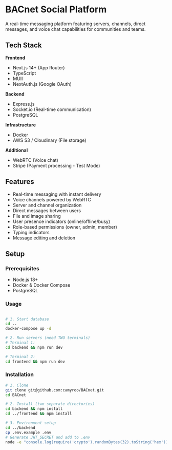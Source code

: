 # BACnet Social Platform

A real-time messaging platform featuring servers, channels, direct messages, and voice chat capabilities for communities and teams.

## Tech Stack

**Frontend**
- Next.js 14+ (App Router)
- TypeScript
- MUII
- NextAuth.js (Google OAuth)

**Backend**
- Express.js
- Socket.io (Real-time communication)
- PostgreSQL

**Infrastructure**
- Docker
- AWS S3 / Cloudinary (File storage)

**Additional**
- WebRTC (Voice chat)
- Stripe (Payment processing - Test Mode)

## Features

- Real-time messaging with instant delivery
- Voice channels powered by WebRTC
- Server and channel organization
- Direct messages between users
- File and image sharing
- User presence indicators (online/offline/busy)
- Role-based permissions (owner, admin, member)
- Typing indicators
- Message editing and deletion

## Setup

### Prerequisites
- Node.js 18+
- Docker & Docker Compose
- PostgreSQL

### Usage
```bash

# 1. Start database
cd ..
docker-compose up -d

# 2. Run servers (need TWO terminals)
# Terminal 1:
cd backend && npm run dev

# Terminal 2:
cd frontend && npm run dev
```

### Installation
```bash
# 1. Clone
git clone git@github.com:camyroo/BACnet.git
cd BACnet

# 2. Install (two separate directories)
cd backend && npm install
cd ../frontend && npm install

# 3. Environment setup
cd ../backend
cp .env.example .env
# Generate JWT_SECRET and add to .env
node -e "console.log(require('crypto').randomBytes(32).toString('hex'))"

```

